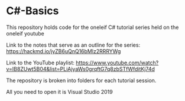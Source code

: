 # C#-Basics
This repository holds code for the oneleif C# tutorial series held on the oneleif youtube

Link to the notes that serve as an outline for the series: https://hackmd.io/jyZB6uQnQ16bMlz2RRRYWg

Link to the YouTube playlist: https://www.youtube.com/watch?v=IB8ZUwt5B04&list=PLiAjyaWs0grqftG7q8zbSTfWfditKj74d

The repository is broken into folders for each tutorial session.

All you need to open it is Visual Studio 2019
